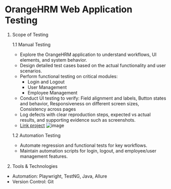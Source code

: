 # OrangeHRM Web Application Testing

1. Scope of Testing
   
   1.1 Manual Testing
     - Explore the OrangeHRM application to understand workflows, UI elements, and system behavior.
     - Design detailed test cases based on the actual functionality and user scenarios.
     - Perform functional testing on critical modules:
       + Login and Logout
       + User Management
       + Employee Management
     - Conduct UI testing to verify: Field alignment and labels, Button states and behavior, Responsiveness on different screen sizes, Consistency across pages
     - Log defects with clear reproduction steps, expected vs actual results, and supporting evidence such as screenshots.
     - [Link project](https://docs.google.com/spreadsheets/d/1A8LoEFLwkRi8xAISAJ76tQRmRGeRIp54/edit?usp=sharing&ouid=110317160902650096912&rtpof=true&sd=true)
       ![image](https://github.com/user-attachments/assets/1ad9053f-a2ee-4ab2-9767-3d5fc55c9f59)

   1.2 Automation Testing
     - Automate regression and functional tests for key workflows.
     - Maintain automation scripts for login, logout, and employee/user management features.

2. Tools & Technologies
  - Automation: Playwright, TestNG, Java, Allure
  - Version Control: Git
